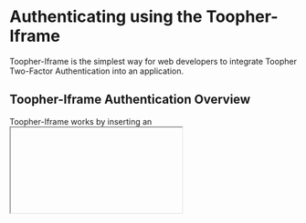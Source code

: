 Authenticating using the Toopher-Iframe
=======================================
Toopher-Iframe is the simplest way for web developers to integrate Toopher Two-Factor Authentication into an application.  

## Toopher-Iframe Authentication Overview

Toopher-Iframe works by inserting an <iframe> element into the HTML displayed to the user after a successful username/password validation (but before they are actually logged in to the service).  The iframe content (sourced from the Toopher API) guides the user through the process of authenticating with Toopher.  Once complete, the Iframe will return the result of the authentication to your server using HTML form POST.  Upon receiving the returned form data, the cryptographic signature is validated on the server, and the user is authenticated (or not, if the iframe result indicates authentication failure).

Toopher-Iframe generates two distinct types of Iframe request: 
* the *Pairing* request is used to pair a user account with a particular mobile device 
* the *Authentication* request to authenticate a particular action on behalf of a user

## Typical Toopher-Iframe Authentication Workflow

### Step 1: Username/Password validation
1. User submits username/password to your server
1. Server validates username/password, but does not start authenticated session
1. (If username/password valid): Server generates signed authentication `<iframe>` url (see below), displays page to user with embedded Toopher Iframe

### Step 2: Toopher-Iframe postback validation
1. Toopher-Iframe results posted back to server
1. Server calls `ToopherIframe.validate()` to verify that result is valid.  `.validate()` returns a `Map` of trusted data if the signature is valid, or `null` if the signature is invalid.
1. If the result from `.validate()` is not null, the server should check for possible errors returned by the API in the `error_code` map entry
1. If no errors were returned, the result of the authentication is in the `granted` map entry

# Examples

## Generating a Iframe URL for Authenitcation
The Toopher Authentication API provides the requester a rich set of controls over authentication parameters.

    String authIframeUrl = iframeApi.authIframeUrl(userName, resetEmail, actionName, automationAllowed, challengeRequired, sessionToken, requesterMetadata, ttl);

For the simple case of authenticating a user at login, the `loginIframeUrl` helper method is available:

    String loginIframeUrl = iframeApi.loginIframeUrl(userName, resetEmail, sessionToken)

## Generating a Pairing Iframe URL

    String pairIframeUrl = iframeApi.pairIframeUrl(userName, resetEmail)

## Validating postback data from Authentication Iframe and parsing API errors
In this example, `data` is a `Map<String, String>` of the form data POSTed to your server from the Toopher Authentication Iframe.  You should replace the commented blocks with code appropriate for the condition described in the comment.

    Map<String, String> validatedData = iframeApi.validate(data);
    if (validatedData == null) {
        // signature was invalid.  User should not authenticated
    } else if (validatedData.containsKey("error_code")) {
        // check for API errors
        String errorCode = validatedData.get("error_code");
        if (errorCode.equals(ToopherIframe.PAIRING_DEACTIVATED)) {
            // User deleted the pairing on their mobile device.
            // 
            // Your server should display a Toopher Pairing Iframe so their account can be re-paired
            //
        } else if (errorCode.equals(ToopherIframe.USER_OPT_OUT)) {
            // User has been marked as "Opt-Out" in the Toopher API
            //
            // If your service allows opt-out, the user should be granted access.
            //
        } else if (errorCode.equals(ToopherIframe.USER_UNKNOWN)) {
            // User has never authenticated with Toopher on this server
            //
            // Your server should display a Toopher Pairing Iframe so their account can be paired
            //
        }
    } else {
        // signature is valid, and no api errors.  check authentication result
        boolean authPending = validatedData.get("pending").toLowerCase().equals("true");
        boolean authGranted = validatedData.get("granted").toLowerCase().equals("true");

        // authenticationResult is the ultimate result of Toopher second-factor authentication
        boolean authenticationResult = authGranted && !authPending;
    }
